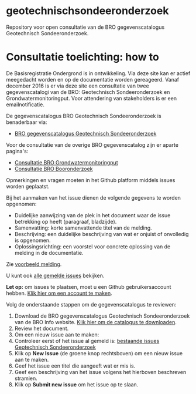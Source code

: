 # geotechnischsondeeronderzoek
Repository voor open consultatie van de BRO gegevenscatalogus Geotechnisch Sondeeronderzoek.

# Consultatie toelichting: how to

De Basisregistratie Ondergrond is in ontwikkeling. Via deze site kan er actief meegedacht worden en op de documentatie worden gereageerd.   Vanaf december 2016 is er via deze site een consultatie van twee gegevenscatalogi van de BRO: Geotechnisch Sondeeronderzoek en Grondwatermonitoringput. Voor attendering van stakeholders is er een emailnotificatie.

De gegevenscatalogus BRO Geotechnisch Sondeeronderzoek is benaderbaar via: 
- [BRO gegevenscatalogus Geotechnisch Sondeeronderzoek][5]

Voor de consultatie van de overige BRO gegevenscatalog zijn er aparte pagina's: 
- [Consultatie BRO Grondwatermonitoringput][6]
- [Consultatie BRO Booronderzoek][2]

Opmerkingen en vragen moeten in het Github platform middels issues worden geplaatst. 

Bij het aanmaken van het issue dienen de volgende gegevens te worden opgenomen:
-	Duidelijke aanwijzing van de plek in het document waar de issue betrekking op heeft (paragraaf, bladzijde).
-	Samenvatting: korte samenvattende titel van de melding.
-	Beschrijving: een duidelijke beschrijving van wat er onjuist of onvolledig is opgenomen.
-	Oplossingsrichting: een voorstel voor concrete oplossing van de melding in de documentatie.

Zie [voorbeeld melding][7].

U kunt ook [alle gemelde issues][1] bekijken. 

**Let op:** om issues te plaatsen, moet u een Github gebruikersaccount hebben. [Klik hier om een account te maken][4]. 

Volg de onderstaande stappen om de gegevenscatalogus te reviewen:

1. Download de BRO gegevenscatalogus Geotechnisch Sondeeronderzoek van de BRO Info website. [Klik hier om de catalogus te downloaden][5].
2. Review het document.
3. Om een nieuw issue aan te maken: 
  1. Controleer eerst of het issue al gemeld is: [bestaande issues Geotechnisch Sondeeronderzoek][1]
  1. Klik op **New Issue** (de groene knop rechtsboven) om een nieuw issue aan te maken.
  1. Geef het issue een titel die aangeeft wat er mis is.
  1. Geef een beschrijving van het issue volgens het hierboven beschreven stramien.
  1. Klik op **Submit new issue** om het issue op te slaan. 
  
[1]: https://github.com/BROprogramma/geotechnischsondeeronderzoek/issues
[2]: https://github.com/BROprogramma/booronderzoek
[4]: https://github.com/join
[5]: https://www.broinfo.nl/sites/www.broinfo.nl/files/BROinfo_Catalogus-Geotechnisch-sondeeronderzoek_20160323.pdf
[6]: https://github.com/BROprogramma/grondwatermonitoringput
[7]: https://github.com/BROprogramma/geotechnischsondeeronderzoek/issues/1
